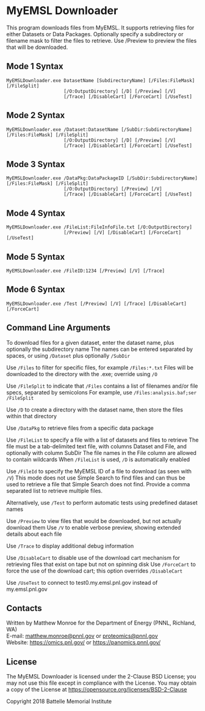 # MyEMSL Downloader

This program downloads files from MyEMSL.  It supports retrieving files
for either Datasets or Data Packages.  Optionally specify a subdirectory
or filename mask to filter the files to retrieve.  Use /Preview
to preview the files that will be downloaded.

## Mode 1 Syntax 

```
MyEMSLDownloader.exe DatasetName [SubdirectoryName] [/Files:FileMask] [/FileSplit]
                     [/O:OutputDirectory] [/D] [/Preview] [/V] 
                     [/Trace] [/DisableCart] [/ForceCart] [/UseTest]
```

## Mode 2 Syntax 

```
MyEMSLDownloader.exe /Dataset:DatasetName [/SubDir:SubdirectoryName] [/Files:FileMask] [/FileSplit]
                     [/O:OutputDirectory] [/D] [/Preview] [/V] 
                     [/Trace] [/DisableCart] [/ForceCart] [/UseTest]
```

## Mode 3 Syntax 

```
MyEMSLDownloader.exe /DataPkg:DataPackageID [/SubDir:SubdirectoryName] [/Files:FileMask] [/FileSplit]
                     [/O:OutputDirectory] [/Preview] [/V] 
                     [/Trace] [/DisableCart] [/ForceCart] [/UseTest]
```

## Mode 4 Syntax 

```
MyEMSLDownloader.exe /FileList:FileInfoFile.txt [/O:OutputDirectory]
                     [/Preview] [/V] [/DisableCart] [/ForceCart] [/UseTest]
```

## Mode 5 Syntax 

```
MyEMSLDownloader.exe /FileID:1234 [/Preview] [/V] [/Trace]
```

## Mode 6 Syntax 

```
MyEMSLDownloader.exe /Test [/Preview] [/V] [/Trace] [/DisableCart] [/ForceCart]
```

## Command Line Arguments

To download files for a given dataset, enter the dataset name, plus optionally the subdirectory name
The names can be entered separated by spaces, or using `/Dataset` plus optionally `/SubDir`

Use `/Files` to filter for specific files, for example `/Files:*.txt`
Files will be downloaded to the directory with the .exe; override using `/O`

Use `/FileSplit` to indicate that `/Files` contains a list of filenames and/or file specs, separated by semicolons
For example, use `/Files:analysis.baf;ser /FileSplit`

Use `/D` to create a directory with the dataset name, then store the files within that directory

Use `/DataPkg` to retrieve files from a specific data package

Use `/FileList` to specify a file with a list of datasets and files to retrieve
The file must be a tab-delimited text file, with columns Dataset and File, and optionally with column SubDir
The file names in the File column are allowed to contain wildcards
When `/FileList` is used, `/D` is automatically enabled

Use `/FileId` to specify the MyEMSL ID of a file to download (as seen with `/V`)
This mode does not use Simple Search to find files and can thus be used to retrieve a file that Simple Search does not find. Provide a comma separated
 list to retrieve multiple files.

Alternatively, use `/Test` to perform automatic tests using predefined dataset names

Use `/Preview` to view files that would be downloaded, but not actually download them
Use `/V` to enable verbose preview, showing extended details about each file

Use `/Trace` to display additional debug information

Use `/DisableCart` to disable use of the download cart mechanism for retrieving files that exist on tape but not on spinning disk
Use `/ForceCart` to force the use of the download cart; this option overrides `/DisableCart`

Use `/UseTest` to connect to test0.my.emsl.pnl.gov instead of my.emsl.pnl.gov

## Contacts

Written by Matthew Monroe for the Department of Energy (PNNL, Richland, WA) \
E-mail: matthew.monroe@pnnl.gov or proteomics@pnnl.gov \
Website: https://omics.pnl.gov/ or https://panomics.pnnl.gov/

## License

The MyEMSL Downloader is licensed under the 2-Clause BSD License; 
you may not use this file except in compliance with the License.  You may obtain 
a copy of the License at https://opensource.org/licenses/BSD-2-Clause

Copyright 2018 Battelle Memorial Institute
